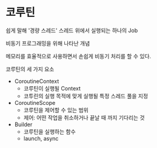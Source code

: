 # 코루틴

쉽게 말해 '경량 스레드'
스레드 위에서 실행되는 하나의 Job

비동기 프로그래밍을 위해 나타난 개념

메모리를 효율적으로 사용하면서 손쉽게 비동기 처리를 할 수 있다.

코루틴의 세 가지 요소

- CoroutineContext
	- 코루틴이 실행될 Context
	- 코투린의 실행 목적에 맞게 실행될 특정 스레드 풀을 지정
- CoroutineScope
	- 코루틴을 제어할 수 있는 범위
	- 제어: 어떤 작업을 취소하거나 끝날 때 까지 기다리는 것
- Builder
	- 코루틴을 실행하는 함수
	- launch, async